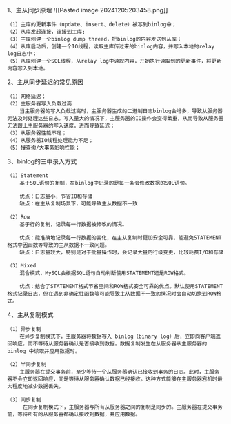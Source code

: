 
1、主从同步原理
![[Pasted image 20241205203458.png]]
	
	（1）主库的更新事件（update、insert、delete）被写到binlog中；
	（2）从库发起连接，连接到主库;
	（3）主库创建一个binlog dump thread，把binlog的内容发送到从库；
	（4）从库启动后，创建一个IO线程，读取主库传过来的binlog内容，并写入本地的relay log日志中；
	（5）从库创建一个SQL线程，从relay log中读取内容，开始执行读取到的更新事件，将更新内容写入到本地。

2、主从同步延迟的常见原因
		
	（1）网络延迟；
	（2）主服务器写入负载过高
		当主服务器的写入负载过高时，主服务器生成的二进制日志binlog会增多，导致从服务器无法及时处理这些日志。写入量大的情况下，主服务器的IO操作会变得繁重，从而导致从服务器无法跟上主服务器的写入速度，进而导致延迟；
	（3）从服务器性能不足；
	（4）从服务器IO线程处理能力不足；
	（5）慢查询/大事务影响性能；

3、binlog的三中录入方式
	
	（1）Statement
		基于SQL语句的复制，在binlog中记录的是每一条会修改数据的SQL语句。
		
		优点：日志量小，节省IO和存储
		缺点：在主从复制场景下，可能导致主从数据不一致
	
	（2）Row
		基于行的复制，记录每一行数据被修改的情况。
		
		优点：能准确地记录每一行数据的变化，在主从复制时更加安全可靠，能避免STATEMENT格式中因函数等导致的主从数据不一致问题。
		缺点：日志量较大，特别是对于批量操作时，会记录大量的行级变更，比较耗费I/O和存储
	
	（3）Mixed
		混合模式，MySQL会根据SQL语句自动判断使用STATEMENT还是ROW格式。
		
		优点：结合了STATEMENT格式节省空间和ROW格式安全可靠的优点。默认使用STATEMENT格式记录日志，但在遇到非确定性函数等可能导致主从数据不一致的情况时会自动切换到ROW格式。

4、主从复制模式
	
	（1）异步复制
		在异步复制模式下，主服务器将数据写入 binlog（binary log）后，立即向客户端返回响应，而不等待从服务器确认是否接收到数据。数据复制发生在从服务器从主服务器的 binlog 中读取并应用数据时。
		
	（2）半同步复制
		主服务器在提交事务前，至少等待一个从服务器确认已接收到事务的日志。此时，主服务器不会立即返回响应，而是等待从服务器确认数据已经接收。这种方式能够在主服务器宕机时最大程度地减少数据丢失。
		
	（3）同步复制
		 在同步复制模式下，主服务器与所有从服务器之间的复制是同步的。主服务器在提交事务前，等待所有的从服务器都确认接收到数据，并应用数据。